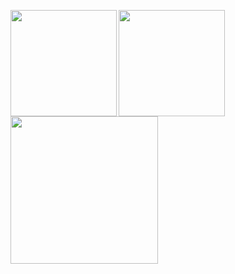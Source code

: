 <p>
<a href="https://github.com/nyohoo">
  <img align="left" height="170px" src="https://github-readme-stats.vercel.app/api?username=nyohoo&count_private=true&show_icons=true&theme=dark" />
</a>

<a href="https://github.com/nyohoo">
  <img align="left" height="170px" src="https://github-readme-stats.vercel.app/api/top-langs/?username=nyohoo&layout=compact&theme=dark" />

</a>
  <a href="https://github.com/nyohoo">
  <img align="left" height="236px" src="https://github-profile-summary-cards.vercel.app/api/cards/profile-details?username=nyohoo&theme=dark" />
</a>

</p>
